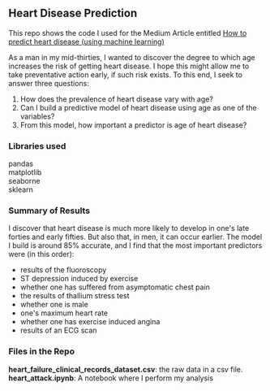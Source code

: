 ## Heart Disease Prediction

This repo shows the code I used for the Medium Article entitled <a href='https://medium.com/@djt20djt20/how-to-predict-heart-disease-using-data-science-78df177e816b'> How to predict heart disease (using machine learning) </a ><br />

As a man in my mid-thirties, I wanted to discover the degree to which age increases the risk of getting heart disease. I hope this might allow me to take preventative action early, if such risk exists. To this end, I seek to answer three questions:
1. How does the prevalence of heart disease vary with age?
2. Can I build a predictive model of heart disease using age as one of the variables?
3. From this model, how important a predictor is age of heart disease?

### Libraries used

pandas <br />
matplotlib<br />
seaborne<br />
sklearn<br />

### Summary of Results
I discover that heart disease is much more likely to develop in one's late forties and early fifties. But also that, in men, it can occur earlier. The model I build is around 85% accurate, and I find that the most important predictors were (in this order):
- results of the fluoroscopy
- ST depression induced by exercise
- whether one has suffered from asymptomatic chest pain
- the results of thallium stress test
- whether one is male
- one's maximum heart rate
- whether one has exercise induced angina
- results of an ECG scan

### Files in the Repo
**heart_failure_clinical_records_dataset.csv**: the raw data in a csv file.<br />
**heart_attack.ipynb**: A notebook where I perform my analysis

